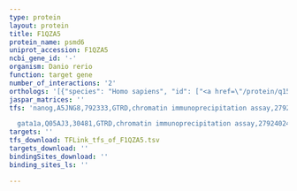```yaml
---
type: protein
layout: protein
title: F1QZA5
protein_name: psmd6
uniprot_accession: F1QZA5
ncbi_gene_id: '-'
organism: Danio rerio
function: target gene
number_of_interactions: '2'
orthologs: '[{"species": "Homo sapiens", "id": ["<a href=\"/protein/q15008\">Q15008</a>"]}, {"species": "Mus musculus", "id": ["<a href=\"/protein/q99ji4\">Q99JI4</a>"]}, {"species": "Rattus norvegicus", "id": ["<a href=\"/protein/q6pct9\">Q6PCT9</a>"]}, {"species": "Drosophila melanogaster", "id": ["<a href=\"/protein/q9v3g7\">Q9V3G7</a>"]}, {"species": "Caenorhabditis elegans", "id": ["<a href=\"/protein/q20585\">Q20585</a>"]}, {"species": "Saccharomyces cerevisiae", "id": ["<a href=\"/protein/q06103\">Q06103</a>"]}]'
jaspar_matrices: ''
tfs: 'nanog,A5JNG8,792333,GTRD,chromatin immunoprecipitation assay,27924024%5Buid%5D,No

  gata1a,Q05AJ3,30481,GTRD,chromatin immunoprecipitation assay,27924024%5Buid%5D,No'
targets: ''
tfs_download: TFLink_tfs_of_F1QZA5.tsv
targets_download: ''
bindingSites_download: ''
binding_sites_ls: ''

---
```

